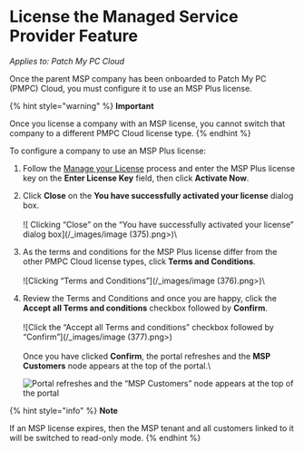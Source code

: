 # License the Managed Service Provider Feature

_Applies to: Patch My PC Cloud_

Once the parent MSP company has been onboarded to Patch My PC (PMPC) Cloud, you must configure it to use an MSP Plus license.

{% hint style="warning" %}
**Important**

Once you license a company with an MSP license, you cannot switch that company to a different PMPC Cloud license type.
{% endhint %}

To configure a company to use an MSP Plus license:

1. Follow the [Manage your License](../cloud-administration/manage-your-environments-in-cloud/manage-your-cloud-license.md) process and enter the MSP Plus license key on the **Enter License Key** field, then click **Activate Now**.
2. Click **Close** on the **You have successfully activated your license** dialog box.\
   \
   !\[ Clicking “Close” on the “You have successfully activated your license” dialog box]\(/\_images/image (375).png>)\\
3. As the terms and conditions for the MSP Plus license differ from the other PMPC Cloud license types, click **Terms and Conditions**.\
   \
   !\[Clicking “Terms and Conditions”]\(/\_images/image (376).png>)\\
4.  Review the Terms and Conditions and once you are happy, click the **Accept all Terms and conditions** checkbox followed by **Confirm**.\
    \
    !\[Click the “Accept all Terms and conditions” checkbox followed by “Confirm”]\(/\_images/image (377).png>)\
    \
    Once you have clicked **Confirm**, the portal refreshes and the **MSP Customers** node appears at the top of the portal.\\

    ![Portal refreshes and the “MSP Customers” node appears at the top of the portal](../../.gitbook/assets/image-\(378\).png)

{% hint style="info" %}
**Note**

If an MSP license expires, then the MSP tenant and all customers linked to it will be switched to read-only mode.
{% endhint %}
